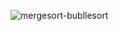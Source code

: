 






![mergesort-bubllesort](https://github.com/user-attachments/assets/729336f5-ca29-4e64-8aaf-64008ab8bb2c)
